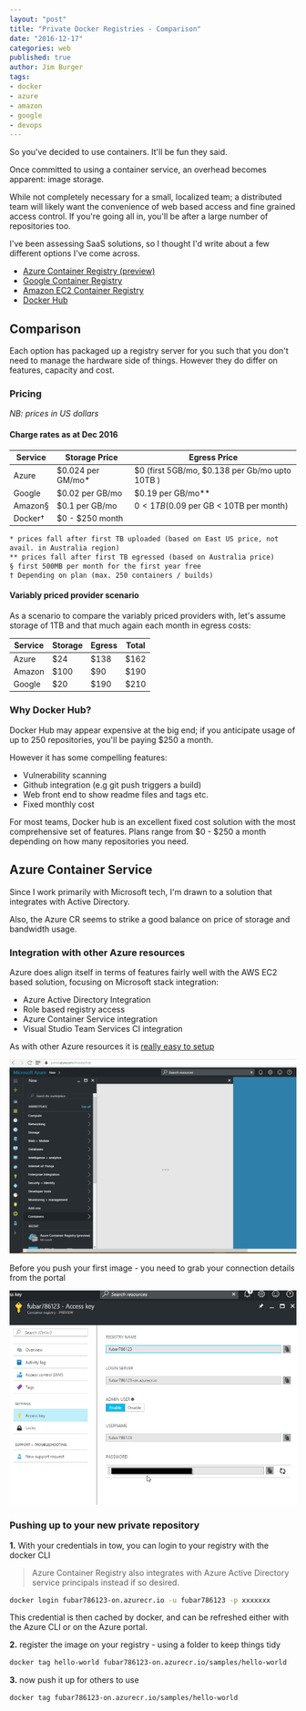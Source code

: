 ```yaml
---
layout: "post"
title: "Private Docker Registries - Comparison"
date: "2016-12-17"
categories: web
published: true
author: Jim Burger
tags:
- docker
- azure
- amazon
- google
- devops
---
```


So you've decided to use containers. It'll be fun they said.

Once committed to using a container service, an overhead becomes apparent: image storage. 

While not completely necessary for a small, localized team; a distributed team will likely want the convenience of web based access and fine grained access control. If you're going all in, you'll be after a large number of repositories too.

I've been assessing SaaS solutions, so I thought I'd write about a few different options I've come across.

- [Azure Container Registry (preview)](https://docs.microsoft.com/en-us/azure/container-registry/)
- [Google Container Registry](https://cloud.google.com/container-registry/)
- [Amazon EC2 Container Registry](https://aws.amazon.com/ecr/) 
- [Docker Hub](https://hub.docker.com)


## Comparison 
Each option has packaged up a registry server for you such that you don't need to manage the hardware side of things. However they do differ on features, capacity and cost.

### Pricing 

_NB: prices in US dollars_

#### Charge rates as at Dec 2016

| Service | Storage Price | Egress Price |
|---------|---------------|-----------------|
| Azure   |$0.024 per GM/mo*|$0 (first 5GB/mo, $0.138 per Gb/mo upto 10TB )|
| Google  |$0.02 per GB/mo|$0.19 per GB/mo**|
|Amazon§|$0.1 per GB/mo| $0 < 1TB ($0.09 per GB < 10TB per month)|
|Docker†|$0 - $250 month||

    * prices fall after first TB uploaded (based on East US price, not avail. in Australia region)
    ** prices fall after first TB egressed (based on Australia price)
    § first 500MB per month for the first year free
    † Depending on plan (max. 250 containers / builds)

#### Variably priced provider scenario

As a scenario to compare the variably priced providers with, let's assume storage of 1TB and that much again each month in egress costs:

| Service | Storage | Egress | Total |
|---------|---------|--------|-------|
|Azure    |$24      |$138    |$162   | 
|Amazon   |$100     |$90     |$190   |
|Google   |$20      |$190    |$210   |

### Why Docker Hub?
Docker Hub may appear expensive at the big end; if you anticipate usage of up to 250 repositories, you'll be paying $250 a month. 

However it has some compelling features:

- Vulnerability scanning
- Github integration (e.g git push triggers a build)
- Web front end to show readme files and tags etc.
- Fixed monthly cost

For most teams, Docker hub is an excellent fixed cost solution with the most comprehensive set of features. Plans range from $0 - $250 a month depending on how many repositories you need.

## Azure Container Service 

Since I work primarily with Microsoft tech, I'm drawn to a solution that integrates with Active Directory.

Also, the Azure CR seems to strike a good balance on price of storage and bandwidth usage.

### Integration with other Azure resources

Azure does align itself in terms of features fairly well with the AWS EC2 based solution, focusing on Microsoft stack integration:

- Azure Active Directory Integration
- Role based registry access
- Azure Container Service integration
- Visual Studio Team Services CI integration

As with other Azure resources it is [really easy to setup](https://docs.microsoft.com/en-us/azure/container-registry/container-registry-get-started-docker-cli)

![Setup a private container registry](/assets/acs-create.gif)

Before you push your first image - you need to grab your connection details from the portal

![Get your admin credentials for the service](/assets/acs-admin-user.png)

### Pushing up to your new private repository

**1.** With your credentials in tow, you can login to your registry with the docker CLI

> Azure Container Registry also integrates with Azure Active Directory service principals instead if so desired.

```bash
docker login fubar786123-on.azurecr.io -u fubar786123 -p xxxxxxx
```
This credential is then cached by docker, and can be refreshed either with the Azure CLI or on the Azure portal.

**2.** register the image on your registry - using a folder to keep things tidy
```bash
docker tag hello-world fubar786123-on.azurecr.io/samples/hello-world
```

**3.** now push it up for others to use
```bash
docker tag fubar786123-on.azurecr.io/samples/hello-world
```
